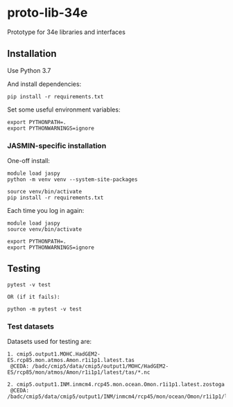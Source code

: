# proto-lib-34e

Prototype for 34e libraries and interfaces

## Installation

Use Python 3.7

And install dependencies:

```
pip install -r requirements.txt
```

Set some useful environment variables:

```
export PYTHONPATH=.
export PYTHONWARNINGS=ignore
```

### JASMIN-specific installation

One-off install:

```
module load jaspy
python -m venv venv --system-site-packages

source venv/bin/activate
pip install -r requirements.txt
```

Each time you log in again:

```
module load jaspy
source venv/bin/activate

export PYTHONPATH=.
export PYTHONWARNINGS=ignore
```

## Testing

```
pytest -v test

OR (if it fails):

python -m pytest -v test
```

### Test datasets

Datasets used for testing are:

```
1. cmip5.output1.MOHC.HadGEM2-ES.rcp85.mon.atmos.Amon.r1i1p1.latest.tas
 @CEDA: /badc/cmip5/data/cmip5/output1/MOHC/HadGEM2-ES/rcp85/mon/atmos/Amon/r1i1p1/latest/tas/*.nc

2. cmip5.output1.INM.inmcm4.rcp45.mon.ocean.Omon.r1i1p1.latest.zostoga
 @CEDA: /badc/cmip5/data/cmip5/output1/INM/inmcm4/rcp45/mon/ocean/Omon/r1i1p1/latest/zostoga
```



